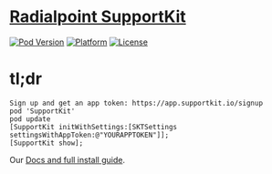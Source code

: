 # [Radialpoint SupportKit](http://www.supportkit.io)

[![Pod Version](http://img.shields.io/cocoapods/v/SupportKit.svg)](http://cocoadocs.org/docsets/SupportKit/)
[![Platform](http://img.shields.io/cocoapods/p/SupportKit.svg)](http://cocoadocs.org/docsets/SupportKit/)
[![License](http://img.shields.io/cocoapods/l/SupportKit.svg)](http://supportkit.io/terms.html)

# tl;dr
    Sign up and get an app token: https://app.supportkit.io/signup
    pod 'SupportKit'
    pod update
    [SupportKit initWithSettings:[SKTSettings settingsWithAppToken:@"YOURAPPTOKEN"]];
    [SupportKit show];

Our [Docs and full install guide](http://docs.supportkit.io).
